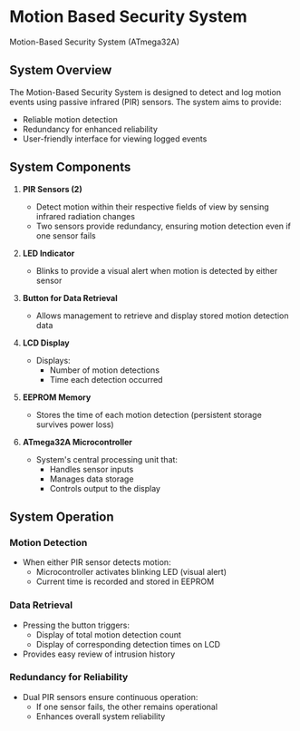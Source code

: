 # Motion Based Security System
Motion-Based Security System (ATmega32A)


## System Overview
The Motion-Based Security System is designed to detect and log motion events using passive infrared (PIR) sensors. The system aims to provide:
- Reliable motion detection
- Redundancy for enhanced reliability
- User-friendly interface for viewing logged events

## System Components

1. **PIR Sensors (2)**
   - Detect motion within their respective fields of view by sensing infrared radiation changes
   - Two sensors provide redundancy, ensuring motion detection even if one sensor fails

2. **LED Indicator**
   - Blinks to provide a visual alert when motion is detected by either sensor

3. **Button for Data Retrieval**
   - Allows management to retrieve and display stored motion detection data

4. **LCD Display**
   - Displays:
     - Number of motion detections
     - Time each detection occurred

5. **EEPROM Memory**
   - Stores the time of each motion detection (persistent storage survives power loss)

6. **ATmega32A Microcontroller**
   - System's central processing unit that:
     - Handles sensor inputs
     - Manages data storage
     - Controls output to the display

## System Operation

### Motion Detection
- When either PIR sensor detects motion:
  - Microcontroller activates blinking LED (visual alert)
  - Current time is recorded and stored in EEPROM

### Data Retrieval
- Pressing the button triggers:
  - Display of total motion detection count
  - Display of corresponding detection times on LCD
- Provides easy review of intrusion history

### Redundancy for Reliability
- Dual PIR sensors ensure continuous operation:
  - If one sensor fails, the other remains operational
  - Enhances overall system reliability
